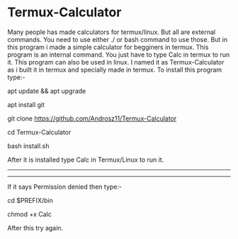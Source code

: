 # Termux-Calculator
Many people has made calculators for termux/linux.
But all are external commands. You need to use either ./ or bash command to use those.
But in this program i made a simple calculator for begginers in termux.
This program is an internal command. You just have to type Calc in termux to run it.
This program can also be used in linux. I named it as Termux-Calculator as i built it in termux and specially made in termux.
To install this program type:-

apt update && apt upgrade


apt install git


git clone https://github.com/Androsz11/Termux-Calculator


cd Termux-Calculator


bash install.sh

After it is installed type Calc in Termux/Linux to run it.

------------------------------------------------------------------------------------------------------------------------------------------
------------------------------------------------------------------------------------------------------------------------------------------
If it says Permission denied then type:-

cd $PREFIX/bin


chmod +x Calc

After this try again.

